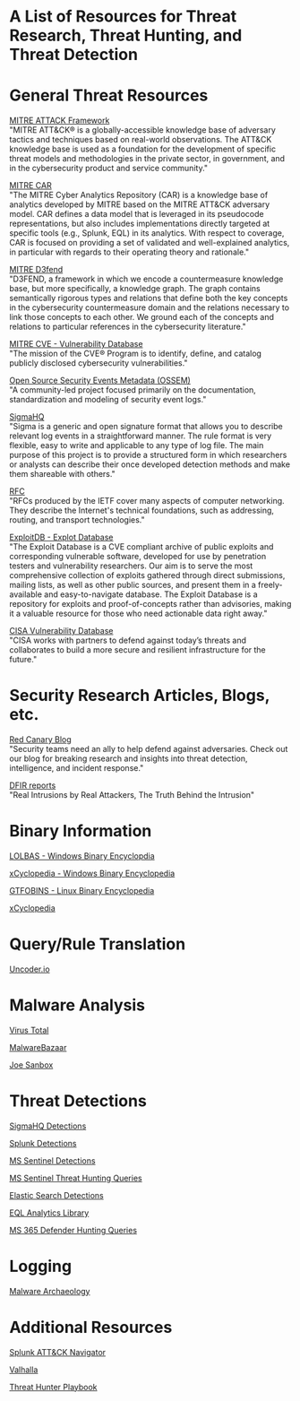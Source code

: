 # A List of Resources for Threat Research, Threat Hunting, and Threat Detection

# General Threat Resources

[MITRE ATTACK Framework](https://attack.mitre.org/)
<br>"MITRE ATT&CK® is a globally-accessible knowledge base of adversary tactics and techniques based on real-world observations. The ATT&CK knowledge base is used as a foundation for the development of specific threat models and methodologies in the private sector, in government, and in the cybersecurity product and service community."

[MITRE CAR](https://car.mitre.org/coverage/)
<br>"The MITRE Cyber Analytics Repository (CAR) is a knowledge base of analytics developed by MITRE based on the MITRE ATT&CK adversary model. CAR defines a data model that is leveraged in its pseudocode representations, but also includes implementations directly targeted at specific tools (e.g., Splunk, EQL) in its analytics. With respect to coverage, CAR is focused on providing a set of validated and well-explained analytics, in particular with regards to their operating theory and rationale."

[MITRE D3fend](https://d3fend.mitre.org/)
<br>"D3FEND, a framework in which we encode a countermeasure knowledge base, but more specifically, a knowledge graph. The graph contains semantically rigorous types and relations that define both the key concepts in the cybersecurity countermeasure domain and the relations necessary to link those concepts to each other. We ground each of the concepts and relations to particular references in the cybersecurity literature."

[MITRE CVE - Vulnerability Database](https://cve.mitre.org/)
<br>"The mission of the CVE® Program is to identify, define, and catalog publicly disclosed cybersecurity vulnerabilities."


[Open Source Security Events Metadata (OSSEM)](https://github.com/OTRF/OSSEM)
<br>"A community-led project focused primarily on the documentation, standardization and modeling of security event logs."

[SigmaHQ](https://github.com/SigmaHQ/sigma)
<br>"Sigma is a generic and open signature format that allows you to describe relevant log events in a straightforward manner. The rule format is very flexible, easy to write and applicable to any type of log file. The main purpose of this project is to provide a structured form in which researchers or analysts can describe their once developed detection methods and make them shareable with others."

[RFC](https://www.ietf.org/standards/rfcs/)
<br>"RFCs produced by the IETF cover many aspects of computer networking. They describe the Internet's technical foundations, such as addressing, routing, and transport technologies."

[ExploitDB - Explot Database](https://www.exploit-db.com/)
<br>"The Exploit Database is a CVE compliant archive of public exploits and corresponding vulnerable software, developed for use by penetration testers and vulnerability researchers. Our aim is to serve the most comprehensive collection of exploits gathered through direct submissions, mailing lists, as well as other public sources, and present them in a freely-available and easy-to-navigate database. The Exploit Database is a repository for exploits and proof-of-concepts rather than advisories, making it a valuable resource for those who need actionable data right away."

[CISA Vulnerability Database](https://www.cisa.gov/known-exploited-vulnerabilities-catalog)
<br>"CISA works with partners to defend against today’s threats and collaborates to build a more secure and resilient infrastructure for the future."

# Security Research Articles, Blogs, etc. 

[Red Canary Blog](https://redcanary.com/blog/)
<br>"Security teams need an ally to help defend against adversaries. Check out our blog for breaking research and insights into threat detection, intelligence, and incident response."

[DFIR reports](https://thedfirreport.com/)
<br>"Real Intrusions by Real Attackers, The Truth Behind the Intrusion"


# Binary Information

[LOLBAS - Windows Binary Encyclopdia](https://lolbas-project.github.io/)

[xCyclopedia - Windows Binary Encyclopedia](https://strontic.github.io/xcyclopedia/)
    
[GTFOBINS - Linux Binary Encyclopedia](https://gtfobins.github.io/)
    
[xCyclopedia](https://strontic.github.io/xcyclopedia/)


# Query/Rule Translation

[Uncoder.io](https://uncoder.io/)

    
# Malware Analysis

[Virus Total](https://www.virustotal.com/gui/home/upload)

[MalwareBazaar](https://bazaar.abuse.ch/)

[Joe Sanbox](https://www.joesandbox.com/#windows)
    


# Threat Detections

[SigmaHQ Detections](https://github.com/SigmaHQ/sigma)

[Splunk Detections](https://github.com/splunk/security_content)

[MS Sentinel Detections](https://github.com/Azure/Azure-Sentinel/tree/master/Detections)

[MS Sentinel Threat Hunting Queries](https://github.com/Azure/Azure-Sentinel/tree/master/Hunting%20Queries)

[Elastic Search Detections](https://github.com/elastic/detection-rules)

[EQL Analytics Library](https://eqllib.readthedocs.io/en/latest/atomicblue.html)

[MS 365 Defender Hunting Queries](https://github.com/microsoft/Microsoft-365-Defender-Hunting-Queries)


# Logging 

[Malware Archaeology](https://www.malwarearchaeology.com/cheat-sheets)


# Additional Resources

[Splunk ATT&CK Navigator](https://mitremap.splunkresearch.com/)

[Valhalla](https://valhalla.nextron-systems.com/)

[Threat Hunter Playbook](https://github.com/OTRF/ThreatHunter-Playbook)





